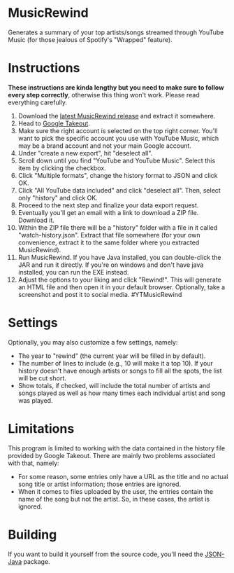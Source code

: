 # MusicRewind
 Generates a summary of your top artists/songs streamed through YouTube Music (for those jealous of Spotify's "Wrapped" feature).

# Instructions
 **These instructions are kinda lengthy but you need to make sure to follow every step correctly**, otherwise this thing won't work. Please read everything carefully.
 1. Download the [latest MusicRewind release](https://github.com/pyorox/MusicRewind/releases) and extract it somewhere.
 2. Head to [Google Takeout](https://takeout.google.com/settings/takeout).
 3. Make sure the right account is selected on the top right corner. You'll want to pick the specific account you use with YouTube Music, which may be a brand account and not your main Google account.
 4. Under "create a new export", hit "deselect all".
 5. Scroll down until you find "YouTube and YouTube Music". Select this item by clicking the checkbox.
 6. Click "Multiple formats", change the history format to JSON and click OK.
 7. Click "All YouTube data included" and click "deselect all". Then, select only "history" and click OK.
 8. Proceed to the next step and finalize your data export request.
 9. Eventually you'll get an email with a link to download a ZIP file. Download it.
 10. Within the ZIP file there will be a "history" folder with a file in it called "watch-history.json". Extract that file somewhere (for your own convenience, extract it to the same folder where you extracted MusicRewind).
 11. Run MusicRewind. If you have Java installed, you can double-click the JAR and run it directly. If you're on windows and don't have java installed, you can run the EXE instead.
 12. Adjust the options to your liking and click "Rewind!". This will generate an HTML file and then open it in your default browser. Optionally, take a screenshot and post it to social media. \#YTMusicRewind

# Settings
 Optionally, you may also customize a few settings, namely:
 - The year to "rewind" (the current year will be filled in by default).
 - The number of lines to include (e.g., 10 will make it a top 10). If your history doesn't have enough artists or songs to fill all the spots, the list will be cut short.
 - Show totals, if checked, will include the total number of artists and songs played as well as how many times each individual artist and song was played.

# Limitations
 This program is limited to working with the data contained in the history file provided by Google Takeout. There are mainly two problems associated with that, namely:
 - For some reason, some entries only have a URL as the title and no actual song title or artist information; those entries are ignored.
 - When it comes to files uploaded by the user, the entries contain the name of the song but not the artist. So, in these cases, the artist is ignored.

# Building
 If you want to build it yourself from the source code, you'll need the [JSON-Java](https://github.com/stleary/JSON-java) package.
